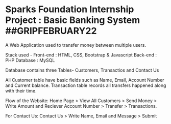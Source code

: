 # Sparks Foundation Internship Project : Basic Banking System ##GRIPFEBRUARY22
 
A Web Application used to transfer money between multiple users.

Stack used - 
Front-end : HTML, CSS, Bootstrap & Javascript 
Back-end : PHP Database : MySQL

Database contains three Tables- Customers, Transactios and Contact Us

All Customer table have basic fields such as Name, Email, Account Number and Current balance. 
Transaction table records all transfers happened along with their time. 

Flow of the Website:
Home Page > View All Customers > Send Money > Write Amount and Reciever Account Number > Transfer > Transactions.

For Contact Us:
Contact Us > Write Name, Email and Message > Submit
